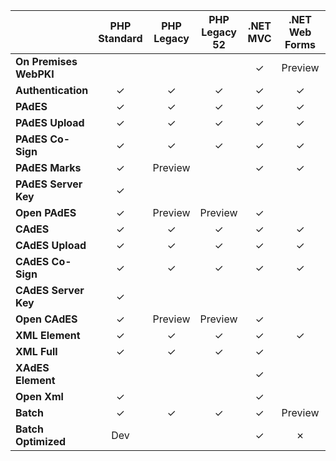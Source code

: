 ﻿|                        | PHP Standard | PHP Legacy | PHP Legacy 52 | .NET MVC | .NET Web Forms | .NET Core | VS2008      | Python Flask | Java on Premises | Java Spring MVC | Java 6 | NodeJS SPA | NodeJS MVC | Ruby on Rails |
| ---------------------- |:------------:|:----------:|:-------------:|:--------:|:--------------:|:---------:|:-----------:|:------------:|:----------------:|:---------------:|:------:|:----------:|:----------:|:-------------:|
| **On Premises WebPKI** |              |            |               | ✓       | Preview        | ✓        | ✓          |              |                  |                 |        |            |            |               |
| **Authentication**     | ✓           | ✓         | ✓            | ✓       | ✓             | ✓        | ✓          | Dev          | ✓               | ✓              | ✓     | ✓         | ✓         | ✓            |
| **PAdES**              | ✓           | ✓         | ✓            | ✓       | ✓             | ✓        | ✓          | Dev          | ✓               | ✓              | ✓     | ✓         | ✓         | ✓            |
| **PAdES Upload**       | ✓           | ✓         | ✓            | ✓       | ✓             | ✓        | ✗          | Dev          | ✓               | ✓              | ✓     |            | ✓         | ✓            |
| **PAdES Co-Sign**      | ✓           | ✓         | ✓            | ✓       | ✓             | ✓        | ✗          | Dev          | ✓               | ✓              | ✓     |            | ✓         | ✓            |
| **PAdES Marks**        | ✓           | Preview    |               | ✓       | ✓             | ✓        | ✓          |              |                  | ✓              | ✓     |            |            |               |
| **PAdES Server Key**   | ✓           |            |               |          |                |           | ✗          |              |                  | Testing         |        |            | ✓         |               |
| **Open PAdES**         | ✓           | Preview    | Preview       | ✓       |                | Preview   | ✗          | Dev          |                  | ✓              | ✓     |            |            |               |
| **CAdES**              | ✓           | ✓         | ✓            | ✓       | ✓             | ✓        | ✓          | Dev          | ✓               | ✓              | ✓     |            | ✓         |               |
| **CAdES Upload**       | ✓           | ✓         | ✓            | ✓       | ✓             | ✓        | ✗          | Dev          | ✓               | ✓              | ✓     |            | ✓         |               |
| **CAdES Co-Sign**      | ✓           | ✓         | ✓            | ✓       | ✓             | ✓        | ✗          | Dev          | ✓               | ✓              | ✓     |            | ✓         |               |
| **CAdES Server Key**   | ✓           |            |               |          |                |           | ✗          |              |                  | Testing         |        |            | ✓         |               |
| **Open CAdES**         | ✓           | Preview    | Preview       | ✓       |                | Preview   | ✗          | Dev          |                  | ✓              | ✓     |            |            |               |
| **XML Element**        | ✓           | ✓         | ✓            | ✓       | ✓             | ✓        | ✓          | Dev          | ✓               | ✓              | ✓     |            | ✓         | ✓            |
| **XML Full**           | ✓           | ✓         | ✓            | ✓       |                | Preview   | ✗          | Dev          | ✓               | ✓              | ✓     |            | ✓         | ✓            |
| **XAdES Element**      |              |            |               | ✓       |                |           | ✗          |              |                  | ✓              | ✓     |            |            |               |
| **Open Xml**           | ✓           |            |               | ✓       |                | Preview   | ✗          |              |                  | ✓              |        |            |            |               |
| **Batch**              | ✓           | ✓         | ✓            | ✓       | Preview        | Preview   | ✓          | Preview      |                  | ✓              | ✓     |            |            |               |
| **Batch Optimized**    | Dev          |            |               | ✓       | ✗             |           | ✗          |              |                  |                 |        |            |            |               |
